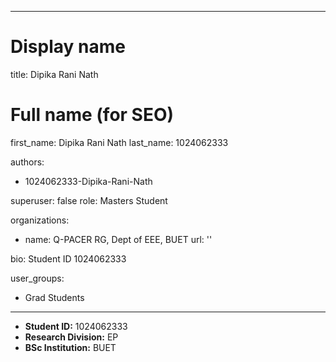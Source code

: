 
---
# Display name
title: Dipika Rani Nath

# Full name (for SEO)
first_name: Dipika Rani Nath
last_name:  1024062333

authors:
  - 1024062333-Dipika-Rani-Nath

superuser: false
role: Masters Student

organizations:
  - name: Q-PACER RG, Dept of EEE, BUET
    url: ''

bio: Student ID 1024062333

user_groups:
  - Grad Students
---

* **Student ID:** 1024062333
* **Research Division:** EP
* **BSc Institution:** BUET
